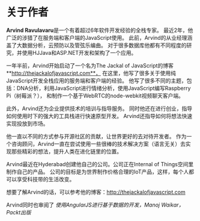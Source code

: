 # 关于作者

**Arvind Ravulavaru**是一个有着超过6年软件开发经验的全栈专家。
最近2年，他广泛的涉猎了在服务端和客户端的JavaScript使用。
此前，Arvind的从业经理涵盖了大数据分析，云预防以及管弦乐编曲。
对于很多数据库他都有不同程度的研究，并使用HJJava和ASP.NET开发和架构了一个应用。  

一年半前，Arvind开始启动了一个名为The Jackal of JavaScript的博客**http://thejackalofjavascript.com**，
在这里，他写了很多关于使用纯JavaScript开发全栈应用的服务端和客户端的经验。
他写了很多不同的主题，包括：DNA分析，利用JavaScript进行情绪分析，使用JavaScript编写Raspberry Pi（树莓派？），
和制作一个基于WebRTC的node-webkit视频聊天客户端。  

此外，Arvind还为企业提供技术的培训与指导服务。
同时他还在进行创业，指导如何使用时下的强大的工具栈进行快速原型开发。
Arvind还指导如何将想法快速实现投放到市场。  

他一直以不同的方式参与开源社区的贡献，让世界更好的去对待开发者。
作为一个咨询顾问，Arvind一直在尝试使用一些很棒的技术解决方案（语言无关）去实现那些精彩的想法，提升人类在进化链里的位置。  

Arvind最近在Hyderabad创建他自己的公司。公司正在Internal of Things空间里制作自己的产品。
公司的目标是为世界制作价格合理的IoT产品，这样，每个人都可以享受科技带的生活改变。

想要了解Arvind的话，可以参考他的博客：http://thejackalofjavascript.com

Arvind同时也审阅了 *使用AngularJS进行基于数据的开发，Manoj Waikar， Packt出版*